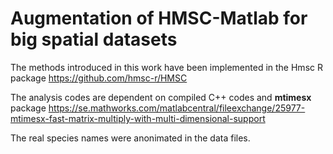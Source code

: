 # Augmentation of HMSC-Matlab for big spatial datasets

The methods introduced in this work have been implemented in the Hmsc R package
https://github.com/hmsc-r/HMSC

The analysis codes are dependent on compiled C++ codes and <b>mtimesx</b> package
https://se.mathworks.com/matlabcentral/fileexchange/25977-mtimesx-fast-matrix-multiply-with-multi-dimensional-support

The real species names were anonimated in the data files.
